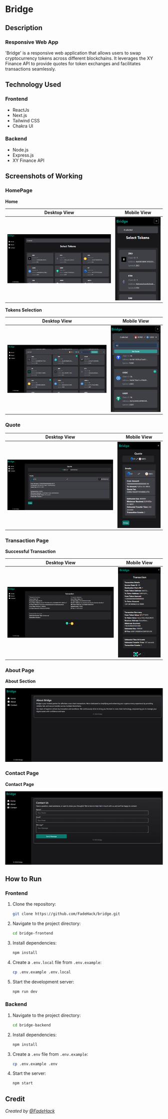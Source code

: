 # Bridge

## Description

### Responsive Web App

'Bridge' is a responsive web application that allows users to swap cryptocurrency tokens across different blockchains. It leverages the XY Finance API to provide quotes for token exchanges and facilitates transactions seamlessly.

## Technology Used

### Frontend
- ReactJs
- Next.js
- Tailwind CSS
- Chakra UI

### Backend
- Node.js
- Express.js
- XY Finance API

## Screenshots of Working

### HomePage

**Home**

| Desktop View | Mobile View |
|--------------|-------------|
| ![Homepage - Token Listing](screenshots/homepage-token-listing.png) | ![Homepage - Mobile View](screenshots/homepage-mobile-view.png) |

**Tokens Selection**

| Desktop View | Mobile View |
|--------------|-------------|
| ![Token Selection - Swap Tokens](screenshots/token-selection.png) | ![Token Selection - Mobile View](screenshots/token-selection-mobile-view.png) |

### Quote

| Desktop View | Mobile View |
|--------------|-------------|
| ![Quote - Desktop](screenshots/quote-desktop.png) | ![Quote - Mobile View](screenshots/quote-mobile-view.png) |

### Transaction Page

**Successful Transaction**

| Desktop View | Mobile View |
|--------------|-------------|
| ![Transaction - Desktop](screenshots/transaction-success.png) | ![Transaction - Mobile View](screenshots/transaction-mobile-view.png) |

### About Page

**About Section**

![About Section](screenshots/about-section.png)

### Contact Page

**Contact Page**

![Contact Page](screenshots/contact-page.png)


## How to Run

### Frontend

1. Clone the repository:
    ```bash
    git clone https://github.com/FadeHack/bridge.git
    ```
2. Navigate to the project directory:
    ```bash
    cd bridge-frontend
    ```
3. Install dependencies:
    ```bash
    npm install
    ```
4. Create a `.env.local` file from `.env.example`:
    ```bash
    cp .env.example .env.local
    ```
5. Start the development server:
    ```bash
    npm run dev
    ```

### Backend

1. Navigate to the project directory:
    ```bash
    cd bridge-backend
    ```
2. Install dependencies:
    ```bash
    npm install
    ```
3. Create a `.env` file from `.env.example`:
    ```bash
    cp .env.example .env
    ```
4. Start the server:
    ```bash
    npm start
    ```

## Credit

*Created by [@FadeHack](https://github.com/FadeHack)*
